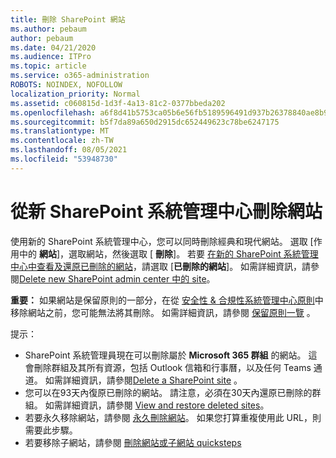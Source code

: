 ```yaml
---
title: 刪除 SharePoint 網站
ms.author: pebaum
author: pebaum
ms.date: 04/21/2020
ms.audience: ITPro
ms.topic: article
ms.service: o365-administration
ROBOTS: NOINDEX, NOFOLLOW
localization_priority: Normal
ms.assetid: c060815d-1d3f-4a13-81c2-0377bbeda202
ms.openlocfilehash: a6f8d41b5753ca05b6e56fb5189596491d937b26378840ae8b9cbc8d74afb042
ms.sourcegitcommit: b5f7da89a650d2915dc652449623c78be6247175
ms.translationtype: MT
ms.contentlocale: zh-TW
ms.lasthandoff: 08/05/2021
ms.locfileid: "53948730"
---
```

# <a name="delete-a-site-from-the-new-sharepoint-admin-center"></a>從新 SharePoint 系統管理中心刪除網站

使用新的 SharePoint 系統管理中心，您可以同時刪除經典和現代網站。 選取 [作用中的 **網站**]，選取網站，然後選取 [ **刪除**]。 若要 [在新的 SharePoint 系統管理中心中查看及還原已刪除的網站](https://docs.microsoft.com/sharepoint/view-and-restore-deleted-sites-in-new-admin-center)，請選取 [**已刪除的網站**]。 如需詳細資訊，請參閱[Delete new SharePoint admin center 中的 site](https://docs.microsoft.com/sharepoint/delete-site-collection#delete-a-site-in-the-new-sharepoint-admin-center)。

**重要：** 如果網站是保留原則的一部分，在從 [安全性 &amp; 合規性系統管理中心原則](https://protection.office.com/?rfr=AdminCenter#/homepage)中移除網站之前，您可能無法將其刪除。 如需詳細資訊，請參閱 [保留原則一覽](https://docs.microsoft.com/microsoft-365/compliance/retention-policies) 。 

提示：
- SharePoint 系統管理員現在可以刪除屬於 **Microsoft 365 群組** 的網站。 這會刪除群組及其所有資源，包括 Outlook 信箱和行事曆，以及任何 Teams 通道。 如需詳細資訊，請參閱[Delete a SharePoint site](https://docs.microsoft.com/sharepoint/manage-sites-in-new-admin-center#delete-a-site) 。
- 您可以在93天內復原已刪除的網站。 請注意，必須在30天內還原已刪除的群組。 如需詳細資訊，請參閱 [View and restore deleted sites](https://docs.microsoft.com/sharepoint/view-and-restore-deleted-sites-in-new-admin-center)。
- 若要永久移除網站，請參閱 [永久刪除網站](https://docs.microsoft.com/sharepoint/delete-site-collection#permanently-delete-a-site)。 如果您打算重複使用此 URL，則需要此步驟。 
- 若要移除子網站，請參閱 [刪除網站或子網站 quicksteps](https://support.office.com/article/Delete-a-SharePoint-site-or-subsite-bc37b743-0cef-475e-9a8c-8fc4d40179fb#__bkmkshortcut)
